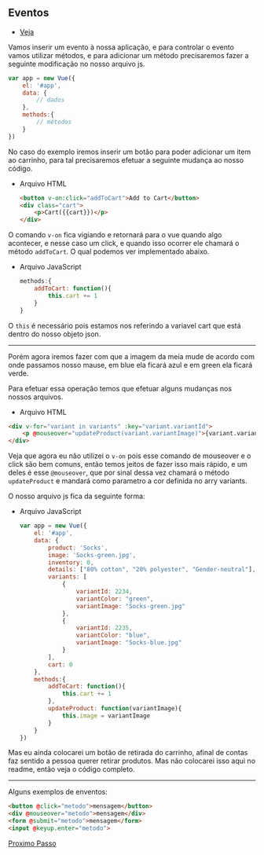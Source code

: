 ## Eventos

- [Veja](https://www.vuemastery.com/courses/intro-to-vue-js/event-handling)

Vamos inserir um evento à nossa aplicação, e para controlar o evento vamos utilizar métodos, e para adicionar um método precisaremos fazer a seguinte modificação no nosso arquivo js.

```JavaScript
var app = new Vue({
    el: '#app',
    data: {
        // dados
    },
    methods:{
        // métodos
    }
})
```

No caso do exemplo iremos inserir um botão para poder adicionar um item ao carrinho, para tal precisaremos efetuar a seguinte mudança ao nosso código.

- Arquivo HTML
  ```HTML
  <button v-on:click="addToCart">Add to Cart</button>
  <div class="cart">
      <p>Cart({{cart}})</p>
  </div>
  ```

O comando `v-on` fica vigiando e retornará para o vue quando algo acontecer, e nesse caso um click, e quando isso ocorrer ele chamará o método `addToCart`. O qual podemos ver implementado abaixo.

- Arquivo JavaScript
  ```JavaScript
  methods:{
      addToCart: function(){
          this.cart += 1
      }
  }
  ```

O `this` é necessário pois estamos nos referindo a variavel cart que está dentro do nosso objeto json.

---

Porém agora iremos fazer com que a imagem da meia mude de acordo com onde passamos nosso mause, em blue ela ficará azul e em green ela ficará verde.

Para efetuar essa operação temos que efetuar alguns mudanças nos nossos arquivos.

- Arquivo HTML

```HTML
<div v-for="variant in variants" :key="variant.variantId">
    <p @mouseover="updateProduct(variant.variantImage)">{variant.variantColor}}</p>
</div>
```

Veja que agora eu não utilizei o `v-on` pois esse comando de mouseover e o click são bem comuns, então temos jeitos de fazer isso mais rápido, e um deles é esse `@mouseover`, que por sinal dessa vez chamará o método `updateProduct` e mandará como parametro a cor definida no arry variants.

O nosso arquivo js fica da seguinte forma:

- Arquivo JavaScript
  ```JavaScript
  var app = new Vue({
      el: '#app',
      data: {
          product: 'Socks',
          image: 'Socks-green.jpg',
          inventory: 0,
          details: ["80% cotton", "20% polyester", "Gender-neutral"],
          variants: [
              {
                  variantId: 2234,
                  variantColor: "green",
                  variantImage: "Socks-green.jpg"
              },
              {
                  variantId: 2235,
                  variantColor: "blue",
                  variantImage: "Socks-blue.jpg"
              }
          ],
          cart: 0
      },
      methods:{
          addToCart: function(){
              this.cart += 1
          },
          updateProduct: function(variantImage){
              this.image = variantImage
          }
      }
  })
  ```

Mas eu ainda colocarei um botão de retirada do carrinho, afinal de contas faz sentido a pessoa querer retirar produtos. Mas não colocarei isso aqui no readme, então veja o código completo.

---

Alguns exemplos de enventos:

```HTML
<button @click="metodo">mensagem</button>
<div @mouseover="metodo">mensagem</div>
<form @submit="metodo">mensagem</form>
<input @keyup.enter="metodo">
```

[Proximo Passo](https://github.com/LucasFDutra/Meu-Material-Basico-De-Web/tree/master/VueJS/006%20-%20classes%20e%20estilo)
